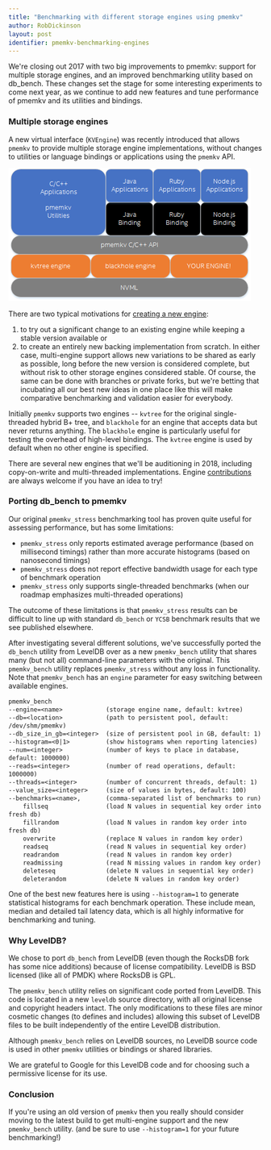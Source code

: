 ```yaml
---
title: "Benchmarking with different storage engines using pmemkv"
author: RobDickinson
layout: post
identifier: pmemkv-benchmarking-engines
---
```


We're closing out 2017 with two big improvements to pmemkv: support for multiple storage engines,
and an improved benchmarking utility based on db_bench. These changes set the stage for some
interesting experiments to come next year, as we continue to add new features and tune performance 
of pmemkv and its utilities and bindings.
 


### Multiple storage engines

A new virtual interface (`KVEngine`) was recently introduced that allows `pmemkv` to provide
multiple storage engine implementations, without changes to utilities or language bindings
or applications using the `pmemkv` API.

![pmemkv engines](/assets/pmemkv3.png)

There are two typical motivations for 
[creating a new engine](https://github.com/pmem/pmemkv/blob/master/CONTRIBUTING.md#engines): 
1) to try out a significant change to an existing engine while keeping a stable version available or
2) to create an entirely new backing implementation from scratch. In either case, multi-engine
support allows new variations to be shared as early as possible, long before the new version is
considered complete, but without risk to other storage engines considered stable. Of course, the
same can be done with branches or private forks, but we're betting that incubating all our best new
ideas in one place like this will make comparative benchmarking and validation easier for everybody.

Initially `pmemkv` supports two engines -- `kvtree` for the original single-threaded hybrid
B+ tree, and `blackhole` for an engine that accepts data but never returns anything. The
`blackhole` engine is particularly useful for testing the overhead of high-level bindings.
The `kvtree` engine is used by default when no other engine is specified.

There are several new engines that we'll be auditioning in 2018, including copy-on-write and
multi-threaded implementations. Engine
[contributions](https://github.com/pmem/pmemkv/blob/master/CONTRIBUTING.md#engines)
are always welcome if you have an idea to try!



### Porting db_bench to pmemkv

Our original `pmemkv_stress` benchmarking tool has proven quite useful for assessing
performance, but has some limitations:

* `pmemkv_stress` only reports estimated average performance (based on millisecond timings)
rather than more accurate histograms (based on nanosecond timings)
* `pmemkv_stress` does not report effective bandwidth usage for each type of benchmark operation
* `pmemkv_stress` only supports single-threaded benchmarks (when our roadmap
emphasizes multi-threaded operations)

The outcome of these limitations is that `pmemkv_stress` results can be difficult to line up with
standard `db_bench` or `YCSB` benchmark results that we see published elsewhere.

After investigating several different solutions, we've successfully ported the `db_bench`
utility from LevelDB over as a new `pmemkv_bench` utility that shares many (but not all)
command-line parameters with the original. This `pmemkv_bench` utility replaces
`pmemkv_stress` without any loss in functionality. Note that `pmemkv_bench` has an
`engine` parameter for easy switching between available engines.
 
```
pmemkv_bench
--engine=<name>            (storage engine name, default: kvtree)
--db=<location>            (path to persistent pool, default: /dev/shm/pmemkv)
--db_size_in_gb=<integer>  (size of persistent pool in GB, default: 1)
--histogram=<0|1>          (show histograms when reporting latencies)
--num=<integer>            (number of keys to place in database, default: 1000000)
--reads=<integer>          (number of read operations, default: 1000000)
--threads=<integer>        (number of concurrent threads, default: 1)
--value_size=<integer>     (size of values in bytes, default: 100)
--benchmarks=<name>,       (comma-separated list of benchmarks to run)
    fillseq                (load N values in sequential key order into fresh db)
    fillrandom             (load N values in random key order into fresh db)
    overwrite              (replace N values in random key order)
    readseq                (read N values in sequential key order)
    readrandom             (read N values in random key order)
    readmissing            (read N missing values in random key order)
    deleteseq              (delete N values in sequential key order)
    deleterandom           (delete N values in random key order)
```  

One of the best new features here is using `--histogram=1` to generate statistical histograms
for each benchmark operation. These include mean, median and detailed tail
latency data, which is all highly informative for benchmarking and tuning.



### Why LevelDB?

We chose to port `db_bench` from LevelDB (even though the RocksDB fork has some nice additions)
because of license compatibility. LevelDB is BSD licensed (like all of PMDK) where RocksDB is GPL.

The `pmemkv_bench` utility relies on significant code ported from LevelDB.  This code is located
in a new `leveldb` source directory, with all original license and copyright headers intact. 
The only modifications to these files are minor cosmetic changes (to defines and includes)
allowing this subset of LevelDB files to be built independently of the entire LevelDB distribution.

Although `pmemkv_bench` relies on LevelDB sources, no LevelDB source code is used
in other `pmemkv` utilities or bindings or shared libraries.

We are grateful to Google for this LevelDB code and for choosing such a permissive license
for its use.



### Conclusion

If you're using an old version of `pmemkv` then you really should consider moving to the latest
build to get multi-engine support and the new `pmemkv_bench` utility. (and be sure to use
`--histogram=1` for your future benchmarking!)
